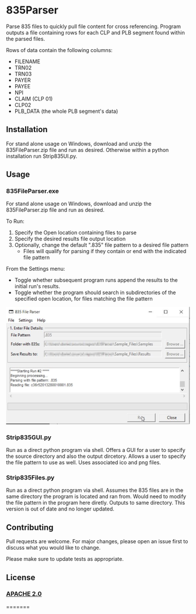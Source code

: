 # 835Parser

Parse 835 files to quickly pull file content for cross referencing. Program outputs a file containing rows for each CLP and PLB segment found within the parsed files.

Rows of data contain the following columns:

- FILENAME
- TRN02
- TRN03
- PAYER
- PAYEE
- NPI
- CLAIM (CLP 01)
- CLP02
- PLB_DATA (the whole PLB segment's data)

## Installation

For stand alone usage on Windows, download and unzip the 835FileParser.zip file and run as desired. Otherwise within a python installation run Strip835UI.py.

## Usage

### 835FileParser.exe

For stand alone usage on Windows, download and unzip the 835FileParser.zip file and run as desired.

To Run:

1. Specify the Open location containing files to parse
2. Specify the desired results file output location
3. Optionally, change the default ".835" file pattern to a desired file pattern
    - Files will qualify for parsing if they contain or end with the indicated file pattern

From the Settings menu:

- Toggle whether subsequent program runs append the results to the initial run's results.
- Toggle whether the program should search in subdirectories of the specified open location, for files matching the file pattern

![Screenshot 1](https://github.com/danielslabo/835Parser/blob/main/img/screenshot1.jpg?raw=true)

### Strip835GUI.py

Run as a direct python program via shell. Offers a GUI for a user to specify the source directory and also the output dircetory. Allows a user to specify the file pattern to use as well. Uses associated ico and png files.

### Strip835Files.py

Run as a direct python program via shell. Assumes the 835 files are in the same directory the program is located and ran from. Would need to modify the file pattern in the program here diretly. Outputs to same directory. This
version is out of date and no longer updated.

## Contributing

Pull requests are welcome. For major changes, please open an issue first to discuss what you would like to change.

Please make sure to update tests as appropriate.

## License

### [APACHE 2.0](https://choosealicense.com/licenses/apache-2.0/)

=======
